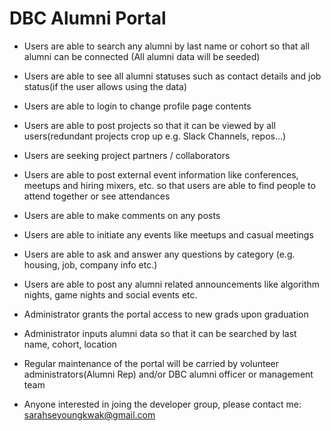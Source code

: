 # DBC Alumni Portal

* Users are able to search any alumni by last name or cohort so that all alumni can be connected (All alumni data will be seeded)
* Users are able to see all alumni statuses such as contact details and job status(if the user allows using the data)
* Users are able to login to change profile page contents
* Users are able to post projects so that it can be viewed by all users(redundant projects crop up e.g. Slack Channels, repos...)
* Users are seeking project partners / collaborators
* Users are able to post external event information like conferences, meetups and hiring mixers, etc. so that users are able to find people to attend together or see attendances
* Users are able to make comments on any posts
* Users are able to initiate any events like meetups and casual meetings
* Users are able to ask and answer any questions by category (e.g. housing, job, company info etc.)
* Users are able to post any alumni related announcements like algorithm nights, game nights and social events etc.

* Administrator grants the portal access to new grads upon graduation
* Administrator inputs alumni data so that it can be searched by last name, cohort, location
* Regular maintenance of the portal will be carried by volunteer administrators(Alumni Rep) and/or DBC alumni officer or management team
* Anyone interested in joing the developer group, please contact me: sarahseyoungkwak@gmail.com
